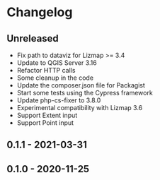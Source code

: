 # Changelog

## Unreleased

* Fix path to dataviz for Lizmap >= 3.4
* Update to QGIS Server 3.16
* Refactor HTTP calls
* Some cleanup in the code
* Update the composer.json file for Packagist
* Start some tests using the Cypress framework
* Update php-cs-fixer to 3.8.0
* Experimental compatibility with Lizmap 3.6
* Support Extent input
* Support Point input

## 0.1.1 - 2021-03-31

## 0.1.0 - 2020-11-25
